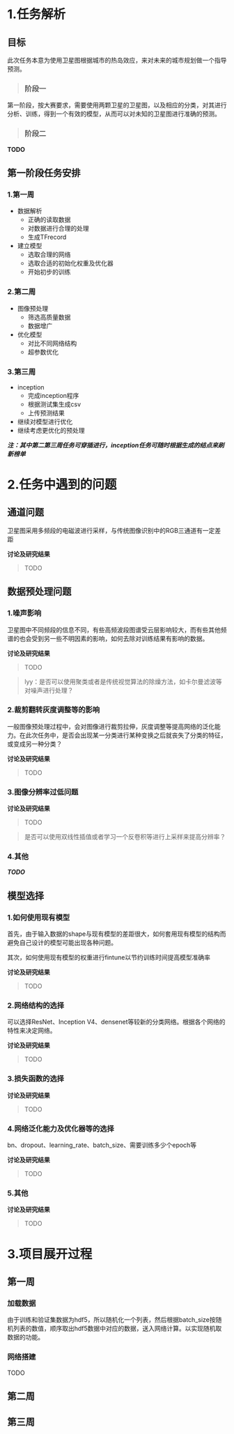 # 1.任务解析
## 目标
此次任务本意为使用卫星图根据城市的热岛效应，来对未来的城市规划做一个指导预测。
>### 阶段一
第一阶段，按大赛要求，需要使用两颗卫星的卫星图，以及相应的分类，对其进行分析、训练，得到一个有效的模型，从而可以对未知的卫星图进行准确的预测。
>### 阶段二
**TODO**

## 第一阶段任务安排
### 1.第一周

   * 数据解析
      * 正确的读取数据
      * 对数据进行合理的处理
      * 生成TFrecord
   * 建立模型
      * 选取合理的网络
      * 选取合适的初始化权重及优化器
      * 开始初步的训练

### 2.第二周

   * 图像预处理
      * 筛选高质量数据
      * 数据增广
   * 优化模型
      * 对比不同网络结构
      * 超参数优化

### 3.第三周

   * inception
      * 完成inception程序
      * 根据测试集生成csv
      * 上传预测结果
   * 继续对模型进行优化
   * 继续考虑更优化的预处理

***注：其中第二第三周任务可穿插进行，inception任务可随时根据生成的结点来刷新榜单***

# 2.任务中遇到的问题

## 通道问题

卫星图采用多频段的电磁波进行采样，与传统图像识别中的RGB三通道有一定差距

**讨论及研究结果**
>TODO

## 数据预处理问题
### 1.噪声影响

卫星图中不同频段的信息不同，有些高频波段图谱受云层影响较大，而有些其他频谱的也会受到另一些不明因素的影响，如何去除对训练结果有影响的数据。

**讨论及研究结果**
>TODO

>lyy：是否可以使用聚类或者是传统视觉算法的除燥方法，如卡尔曼滤波等对噪声进行处理？
### 2.裁剪翻转灰度调整等的影响

一般图像预处理过程中，会对图像进行裁剪拉伸，灰度调整等提高网络的泛化能力。在此次任务中，是否会出现某一分类进行某种变换之后就丧失了分类的特征，或变成另一种分类？

**讨论及研究结果**
>TODO

### 3.图像分辨率过低问题

**讨论及研究结果**
>TODO

>是否可以使用双线性插值或者学习一个反卷积等进行上采样来提高分辨率？

### 4.其他

***TODO***
## 模型选择

### 1.如何使用现有模型
首先，由于输入数据的shape与现有模型的差距很大，如何套用现有模型的结构而避免自己设计的模型可能出现各种问题。

其次，如何使用现有模型的权重进行fintune以节约训练时间提高模型准确率

**讨论及研究结果**
> TODO

### 2.网络结构的选择
可以选择ResNet、Inception V4、densenet等较新的分类网络。根据各个网络的特性来决定网络。

**讨论及研究结果**
> TODO

### 3.损失函数的选择
**讨论及研究结果**
> TODO

### 4.网络泛化能力及优化器等的选择
bn、dropout、learning_rate、batch_size、需要训练多少个epoch等

**讨论及研究结果**
> TODO

### 5.其他
**讨论及研究结果**
> TODO

# 3.项目展开过程
## 第一周

### 加载数据
由于训练和验证集数据为hdf5，所以随机化一个列表，然后根据batch_size按随机列表的数值，顺序取出hdf5数据中对应的数据，送入网络计算。以实现随机取数据的功能。

### 网络搭建
TODO

## 第二周

## 第三周
